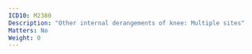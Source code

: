 ```yaml
---
ICD10: M2380
Description: "Other internal derangements of knee: Multiple sites"
Matters: No
Weight: 0
---
```

